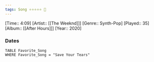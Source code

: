 ```yaml
---
tags: Song ⭐⭐⭐⭐⭐ 💛
---
```

[Time:: 4:09]
[Artist:: [[The Weeknd]]]
[Genre:: Synth-Pop]
[Played:: 35]
[Album:: [[After Hours]]]
[Year:: 2020]
### Dates
````dataview
TABLE Favorite_Song
WHERE Favorite_Song = "Save Your Tears"
````